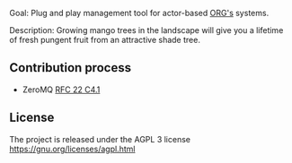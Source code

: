 Goal:  Plug and play management tool for actor-based [ORG's](https://arxiv.org/abs/0906.2756) systems.

Description: Growing mango trees in the landscape will give you a lifetime of fresh pungent fruit from an attractive shade tree.


Contribution process
--------------------

* ZeroMQ [RFC 22 C4.1](http://rfc.zeromq.org/spec:22)


License
-------

The project is released under the AGPL 3 license https://gnu.org/licenses/agpl.html
